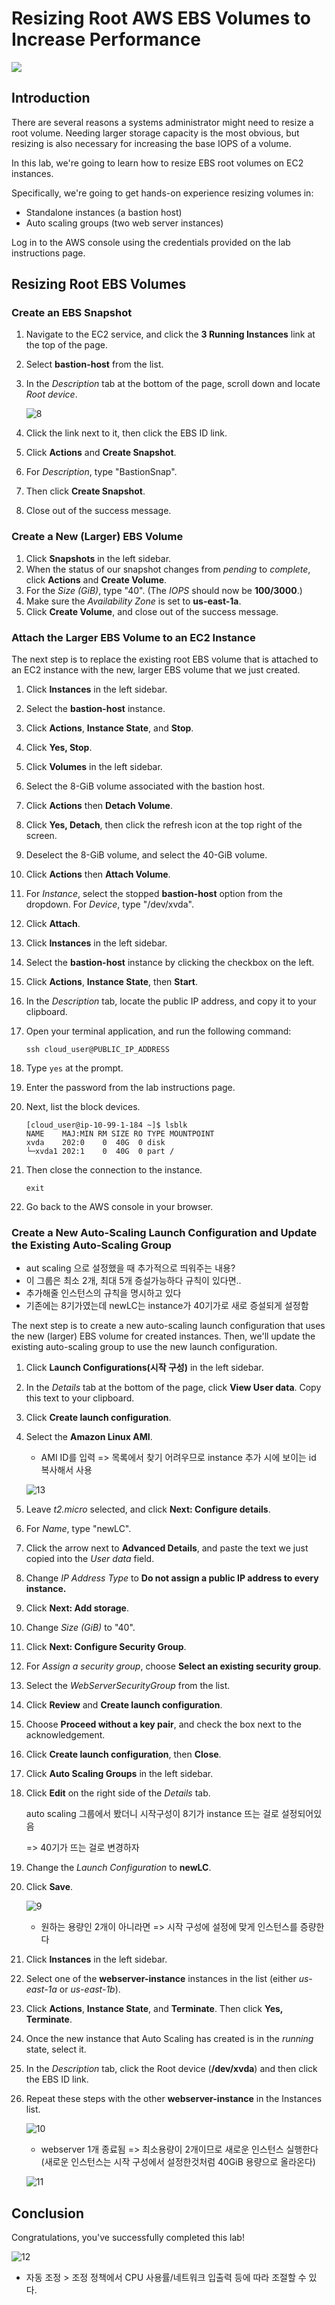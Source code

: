 # Resizing Root AWS EBS Volumes to Increase Performance
![](https://s3.amazonaws.com/assessment_engine/production/labs/241/lab_diagram_ResizeEBS2.png?X-Amz-Algorithm=AWS4-HMAC-SHA256&X-Amz-Credential=ASIA3ETCCTRFOO277VC6%2F20201020%2Fus-east-1%2Fs3%2Faws4_request&X-Amz-Date=20201020T163040Z&X-Amz-Expires=3600&X-Amz-SignedHeaders=host&X-Amz-Security-Token=IQoJb3JpZ2luX2VjEBQaCXVzLWVhc3QtMSJHMEUCID04O1RO58kWqSNFc5So%2BTbL4AOZI1Ro16O3W7YeZy6TAiEA6F6iNhW71qxIV7pFdlEftBDEwYZtrxqRJEFw3pm98KoqowMIXRAAGgw3NjU3ODM2MTI0OTAiDDemLadoqpgPGpuY6CqAA44EnvZdAFAF5JY5kj8cJEkR5wTP04MyEHVMLyfP31PWJrrlUP1Mo181bC%2Bcs7GtChdiHRDtruRDVoDrLXXk0XA9f%2FFUS5TGUphxvhjGXEwsWZPKplHkJc1PHIrhKd08fOEOSzYVuFwzNlGFJCARhJ4GViB78B0r3deWA7Yz8%2F7kKphDUvqAIVZCOkGUUKdXDrbFIq6tOO4cnxhnMAQtuEN5fY4%2Fq2gsQX7F0j1Cao1cdIROntsAYCLnZSlP7bhIbPQBhqVhbdm0pyLZ7YX5rdtbOtO5VDLx0lPXrIGRry%2B7rZrkzyDkpplCTuSC8aYecyIdlCfYnyiv5PbREnM5%2BRg6NGR2DkhSAljSWXzK7s61IHP99bv1dkAM%2F5ljtF61mdx9S9vYTWfuK6V0lzFhKynpbcVq70uTNEMm88kGozar%2BwI6YGCVfU%2F1f4fCxB2wgWCpH0Fz4UOiAZW3aUIMm%2FFL1hxGSU%2BCxCwzApNDy4jF%2BMpA30nj9zZ40ghZHMqRpjDLkbv8BTrrAaQloqi2raag9ej1cryW0oyZNPArAGWaZBdYb1bvC60AjEaOglU0KH6PEWF%2BwDqSLN6u5KDN9ezTAIMlFWIS%2Fm4MXzRvvENFLppByNMBySbO98PMkECcRmZ6xwiWKC6WIL8LpoWJoDaPPWhQEPJ1Rg9szldvmcuqXmJDnQyFLTOvSe0gmgoiYi8rBY9V6Q4gt0NAmsLPtIp485YuVvIJOxRx7ojHYxMz378GgIjhCMHIBWZPervpE44wdMMWgwPwiUmfQkioCaUgAnqgH24r8VcGPfxGnklbC%2FBOhbmorAe8iQQgiAhdnXb82sc%3D&X-Amz-Signature=068d16d4affb7b35caea33e7864de2e63d987652724233f7652928b503288ab3)

## Introduction

There are several reasons a systems administrator might need to resize a root volume. Needing larger storage capacity is the most obvious, but resizing is also necessary for increasing the base IOPS of a volume.

In this lab, we're going to learn how to resize EBS root volumes on EC2 instances.

Specifically, we're going to get hands-on experience resizing volumes in:

- Standalone instances (a bastion host)
- Auto scaling groups (two web server instances)

Log in to the AWS console using the credentials provided on the lab instructions page.

## Resizing Root EBS Volumes

### Create an EBS Snapshot

1. Navigate to the EC2 service, and click the **3 Running Instances** link at the top of the page.

2. Select **bastion-host** from the list.

3. In the *Description* tab at the bottom of the page, scroll down and locate *Root device*.

   ![8](https://user-images.githubusercontent.com/69428620/95306978-0aeed000-08c3-11eb-8278-d1212fcdbfa4.PNG)

4. Click the link next to it, then click the EBS ID link.

5. Click **Actions** and **Create Snapshot**.

6. For *Description*, type "BastionSnap".

7. Then click **Create Snapshot**.

8. Close out of the success message.

### Create a New (Larger) EBS Volume

1. Click **Snapshots** in the left sidebar.
2. When the status of our snapshot changes from *pending* to *complete*, click **Actions** and **Create Volume**.
3. For the *Size (GiB)*, type "40". (The *IOPS* should now be **100/3000**.)
4. Make sure the *Availability Zone* is set to **us-east-1a**.
5. Click **Create Volume**, and close out of the success message.

### Attach the Larger EBS Volume to an EC2 Instance

The next step is to replace the existing root EBS volume that is attached to an EC2 instance with the new, larger EBS volume that we just created.

1. Click **Instances** in the left sidebar.

2. Select the **bastion-host** instance.

3. Click **Actions**, **Instance State**, and **Stop**.

4. Click **Yes, Stop**.

5. Click **Volumes** in the left sidebar.

6. Select the 8-GiB volume associated with the bastion host.

7. Click **Actions** then **Detach Volume**.

8. Click **Yes, Detach**, then click the refresh icon at the top right of the screen.

9. Deselect the 8-GiB volume, and select the 40-GiB volume.

10. Click **Actions** then **Attach Volume**.

11. For *Instance*, select the stopped **bastion-host** option from the dropdown. For *Device*, type "/dev/xvda".

12. Click **Attach**.

13. Click **Instances** in the left sidebar.

14. Select the **bastion-host** instance by clicking the checkbox on the left.

15. Click **Actions**, **Instance State**, then **Start**.

16. In the *Description* tab, locate the public IP address, and copy it to your clipboard.

17. Open your terminal application, and run the following command:

    ```
    ssh cloud_user@PUBLIC_IP_ADDRESS
    ```

18. Type `yes` at the prompt.

19. Enter the password from the lab instructions page.

20. Next, list the block devices.

    ```
    [cloud_user@ip-10-99-1-184 ~]$ lsblk
    NAME    MAJ:MIN RM SIZE RO TYPE MOUNTPOINT
    xvda    202:0    0  40G  0 disk
    └─xvda1 202:1    0  40G  0 part /
    ```

21. Then close the connection to the instance.

    ```
    exit
    ```

22. Go back to the AWS console in your browser.

### Create a New Auto-Scaling Launch Configuration and Update the Existing Auto-Scaling Group

- aut scaling 으로 설정했을 때 추가적으로 띄워주는 내용?
- 이 그룹은 최소 2개, 최대 5개 증설가능하다 규칙이 있다면..
- 추가해줄 인스턴스의 규칙을 명시하고 있다
- 기존에는 8기가였는데 newLC는 instance가 40기가로 새로 증설되게 설정함

The next step is to create a new auto-scaling launch configuration that uses the new (larger) EBS volume for created instances. Then, we'll update the existing auto-scaling group to use the new launch configuration.

1. Click **Launch Configurations(시작 구성)** in the left sidebar.

2. In the *Details* tab at the bottom of the page, click **View User data**. Copy this text to your clipboard.

3. Click **Create launch configuration**.

4. Select the **Amazon Linux AMI**.

   - AMI ID를 입력 => 목록에서 찾기 어려우므로 instance 추가 시에 보이는 id 복사해서 사용

   ![13](https://user-images.githubusercontent.com/69428620/95306992-0e825700-08c3-11eb-9b7e-ba74b5057e58.PNG)

5. Leave *t2.micro* selected, and click **Next: Configure details**.

6. For *Name*, type "newLC".

7. Click the arrow next to **Advanced Details**, and paste the text we just copied into the *User data* field.

8. Change *IP Address Type* to **Do not assign a public IP address to every instance.**

9. Click **Next: Add storage**.

10. Change *Size (GiB)* to "40".

11. Click **Next: Configure Security Group**.

12. For *Assign a security group*, choose **Select an existing security group**.

13. Select the *WebServerSecurityGroup* from the list.

14. Click **Review** and **Create launch configuration**.

15. Choose **Proceed without a key pair**, and check the box next to the acknowledgement.

16. Click **Create launch configuration**, then **Close**.

17. Click **Auto Scaling Groups** in the left sidebar.

18. Click **Edit** on the right side of the *Details* tab.

    auto scaling 그룹에서 봤더니 시작구성이 8기가 instance 뜨는 걸로 설정되어있음 

    => 40기가 뜨는 걸로 변경하자

19. Change the *Launch Configuration* to **newLC**.

20. Click **Save**.

    ![9](https://user-images.githubusercontent.com/69428620/95306983-0d512a00-08c3-11eb-9713-4df55f4277f1.PNG)

    - 원하는 용량인 2개이 아니라면 => 시작 구성에 설정에 맞게 인스턴스를 증량한다

21. Click **Instances** in the left sidebar.

22. Select one of the **webserver-instance** instances in the list (either *us-east-1a* or *us-east-1b*).

23. Click **Actions**, **Instance State**, and **Terminate**. Then click **Yes, Terminate**.

24. Once the new instance that Auto Scaling has created is in the *running* state, select it.

25. In the *Description* tab, click the Root device (**/dev/xvda**) and then click the EBS ID link.

26. Repeat these steps with the other **webserver-instance** in the Instances list.

    ![10](https://user-images.githubusercontent.com/69428620/95306984-0de9c080-08c3-11eb-8057-d45e13243f7a.PNG)

    - webserver 1개 종료됨 => 최소용량이  2개이므로 새로운 인스턴스 실행한다 (새로운 인스턴스는 시작 구성에서 설정한것처럼 40GiB 용량으로 올라온다)

    ![11](https://user-images.githubusercontent.com/69428620/95306986-0de9c080-08c3-11eb-91f5-bbd462c67235.PNG)

## Conclusion

Congratulations, you've successfully completed this lab!

![12](https://user-images.githubusercontent.com/69428620/95306989-0e825700-08c3-11eb-8ac9-248033543c08.PNG)

- 자동 조정 > 조정 정책에서 CPU 사용률/네트워크 입출력 등에 따라 조절할 수 있다.
